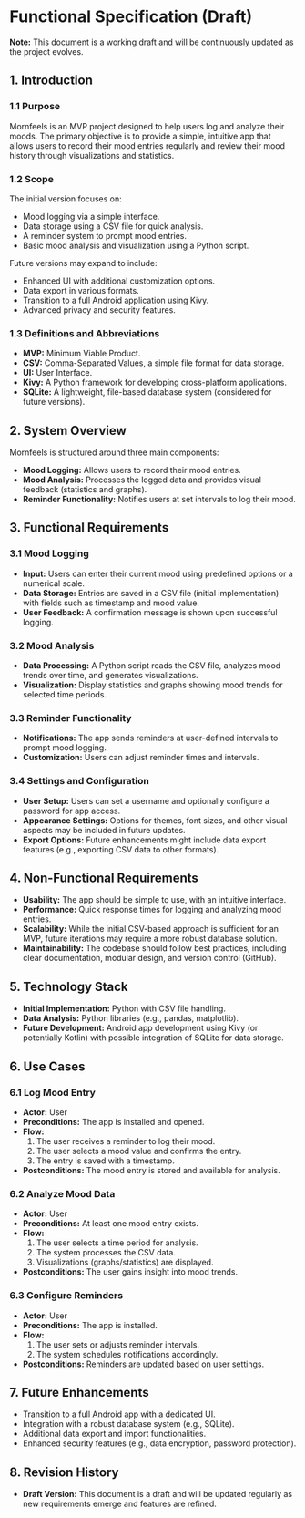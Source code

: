 # Functional Specification (Draft)

**Note:** This document is a working draft and will be continuously updated as the project evolves.

## 1. Introduction

### 1.1 Purpose
Mornfeels is an MVP project designed to help users log and analyze their moods. The primary objective is to provide a simple, intuitive app that allows users to record their mood entries regularly and review their mood history through visualizations and statistics.

### 1.2 Scope
The initial version focuses on:
- Mood logging via a simple interface.
- Data storage using a CSV file for quick analysis.
- A reminder system to prompt mood entries.
- Basic mood analysis and visualization using a Python script.

Future versions may expand to include:
- Enhanced UI with additional customization options.
- Data export in various formats.
- Transition to a full Android application using Kivy.
- Advanced privacy and security features.

### 1.3 Definitions and Abbreviations
- **MVP:** Minimum Viable Product.
- **CSV:** Comma-Separated Values, a simple file format for data storage.
- **UI:** User Interface.
- **Kivy:** A Python framework for developing cross-platform applications.
- **SQLite:** A lightweight, file-based database system (considered for future versions).

## 2. System Overview

Mornfeels is structured around three main components:
- **Mood Logging:** Allows users to record their mood entries.
- **Mood Analysis:** Processes the logged data and provides visual feedback (statistics and graphs).
- **Reminder Functionality:** Notifies users at set intervals to log their mood.

## 3. Functional Requirements

### 3.1 Mood Logging
- **Input:** Users can enter their current mood using predefined options or a numerical scale.
- **Data Storage:** Entries are saved in a CSV file (initial implementation) with fields such as timestamp and mood value.
- **User Feedback:** A confirmation message is shown upon successful logging.

### 3.2 Mood Analysis
- **Data Processing:** A Python script reads the CSV file, analyzes mood trends over time, and generates visualizations.
- **Visualization:** Display statistics and graphs showing mood trends for selected time periods.

### 3.3 Reminder Functionality
- **Notifications:** The app sends reminders at user-defined intervals to prompt mood logging.
- **Customization:** Users can adjust reminder times and intervals.

### 3.4 Settings and Configuration
- **User Setup:** Users can set a username and optionally configure a password for app access.
- **Appearance Settings:** Options for themes, font sizes, and other visual aspects may be included in future updates.
- **Export Options:** Future enhancements might include data export features (e.g., exporting CSV data to other formats).

## 4. Non-Functional Requirements

- **Usability:** The app should be simple to use, with an intuitive interface.
- **Performance:** Quick response times for logging and analyzing mood entries.
- **Scalability:** While the initial CSV-based approach is sufficient for an MVP, future iterations may require a more robust database solution.
- **Maintainability:** The codebase should follow best practices, including clear documentation, modular design, and version control (GitHub).

## 5. Technology Stack

- **Initial Implementation:** Python with CSV file handling.
- **Data Analysis:** Python libraries (e.g., pandas, matplotlib).
- **Future Development:** Android app development using Kivy (or potentially Kotlin) with possible integration of SQLite for data storage.

## 6. Use Cases

### 6.1 Log Mood Entry
- **Actor:** User
- **Preconditions:** The app is installed and opened.
- **Flow:**
  1. The user receives a reminder to log their mood.
  2. The user selects a mood value and confirms the entry.
  3. The entry is saved with a timestamp.
- **Postconditions:** The mood entry is stored and available for analysis.

### 6.2 Analyze Mood Data
- **Actor:** User
- **Preconditions:** At least one mood entry exists.
- **Flow:**
  1. The user selects a time period for analysis.
  2. The system processes the CSV data.
  3. Visualizations (graphs/statistics) are displayed.
- **Postconditions:** The user gains insight into mood trends.

### 6.3 Configure Reminders
- **Actor:** User
- **Preconditions:** The app is installed.
- **Flow:**
  1. The user sets or adjusts reminder intervals.
  2. The system schedules notifications accordingly.
- **Postconditions:** Reminders are updated based on user settings.

## 7. Future Enhancements

- Transition to a full Android app with a dedicated UI.
- Integration with a robust database system (e.g., SQLite).
- Additional data export and import functionalities.
- Enhanced security features (e.g., data encryption, password protection).

## 8. Revision History

- **Draft Version:** This document is a draft and will be updated regularly as new requirements emerge and features are refined.

